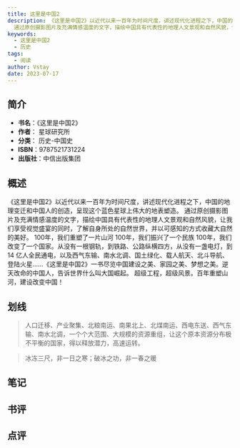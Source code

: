 ```yaml
---
title: 这里是中国2
description: 《这里是中国2》以近代以来一百年为时间尺度，讲述现代化进程之下，中国的地理变迁和中国人的创造，呈现这个蓝色星球上伟大的地表塑造。
  通过原创摄影图片及充满情感温度的文字，描绘中国具有代表性的地理人文景观和自然风貌，让我们享受视觉盛宴的同时，了解自身所处的自然
keywords:
  - 这里是中国2
  - 历史
tags:
  - 阅读
author: Vstay
date: 2023-07-17
---
```


## 简介

- **书名**：《这里是中国2》
- **作者**： 星球研究所
- **分类**： 历史-中国史
- **ISBN**：9787521731224
- **出版社**：中信出版集团

## 概述

《这里是中国2》以近代以来一百年为时间尺度，讲述现代化进程之下，中国的地理变迁和中国人的创造，呈现这个蓝色星球上伟大的地表塑造。 通过原创摄影图片及充满情感温度的文字，描绘中国具有代表性的地理人文景观和自然风貌，让我们享受视觉盛宴的同时，了解自身所处的自然世界，并以可感知的方式收藏大自然的美好。 100年，我们重塑了一片山河 100年，我们振兴了一个民族 100年，我们改变了一个国家。从没有一根钢轨，到铁路、公路纵横四方，从没有一盏电灯，到14 亿人全民通电，以及西气东输、南水北调、国土绿化、载人航天、北斗导航、登陆火星……《这里是中国2》一书尽览中国建设之美、家园之美、梦想之美。逆天改命的中国人，告诉世界什么叫大国崛起。 超级工程，超级风景。百年重塑山河，建设改变中国！

## 划线 
 

> 人口迁移、产业聚集、北粮南运、南果北上、北煤南运、西电东送、西气东输、南水北调，一个个大范围、大规模的资源重组，让这个原本资源分布极不平衡的国家，得以释放潜力，高速运转。 

> 冰冻三尺，非一日之寒；破冰之功，非一春之暖

## 笔记


## 书评


## 点评
